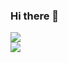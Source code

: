### Hi there 👋
![](https://github-readme-streak-stats.herokuapp.com/?user=maxstetter)<br>
![](https://github-readme-stats.vercel.app/api?username=maxstetter&theme=dark&hide_border=false&include_all_commits=true&count_private=true)<br/>


<!--
**maxstetter/maxstetter** is a ✨ _special_ ✨ repository because its `README.md` (this file) appears on your GitHub profile.

Here are some ideas to get you started:

- 🔭 I’m currently working on ...
- 🌱 I’m currently learning ...
- 👯 I’m looking to collaborate on ...
- 🤔 I’m looking for help with ...
- 💬 Ask me about ...
- 📫 How to reach me: ...
- 😄 Pronouns: ...
- ⚡ Fun fact: ...
-->
